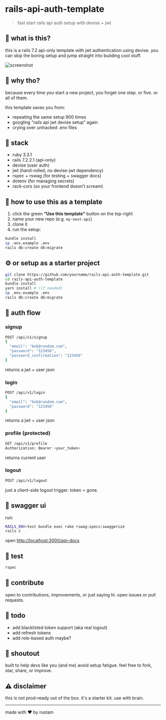 # rails-api-auth-template

> fast start rails api auth setup with devise + jwt

## 🚀 what is this?

this is a rails 7.2 api-only template with jwt authentication using devise.
you can skip the boring setup and jump straight into building cool stuff.

![screenshot](https://github.com/user-attachments/assets/278b23fd-46d0-4085-9170-45a8da140e6f)

## 🧠 why tho?

because every time you start a new project, you forget one step.
or five.
or all of them.

this template saves you from:

* repeating the same setup 900 times
* googling “rails api jwt devise setup” again
* crying over untracked .env files

## 🔧 stack

* ruby 3.3.1
* rails 7.2.2.1 (api-only)
* devise (user auth)
* jwt (hand-rolled, no devise-jwt dependency)
* rspec + rswag (for testing + swagger docs)
* dotenv (for managing secrets)
* rack-cors (so your frontend doesn’t scream)

## 🧪 how to use this as a template

1. click the green **“Use this template”** button on the top-right
2. name your new repo (e.g. `my-next-api`)
3. clone it
4. run the setup:

```bash
bundle install
cp .env.example .env
rails db:create db:migrate
```

## ⚙️ or setup as a starter project

```bash
git clone https://github.com/yourname/rails-api-auth-template.git
cd rails-api-auth-template
bundle install
yarn install # (if needed)
cp .env.example .env
rails db:create db:migrate
```

## 🔐 auth flow

### signup

```bash
POST /api/v1/signup
{
  "email": "bob@random.com",
  "password": "123456",
  "password_confirmation": "123456"
}
```

returns a jwt + user json

### login

```bash
POST /api/v1/login
{
  "email": "bob@random.com",
  "password": "123456"
}
```

returns a jwt + user json

### profile (protected)

```bash
GET /api/v1/profile
Authorization: Bearer <your_token>
```

returns current user

### logout

```bash
POST /api/v1/logout
```

just a client-side logout trigger. token = gone.

## 📖 swagger ui

run:

```bash
RAILS_ENV=test bundle exec rake rswag:specs:swaggerize
rails s
```

open [http://localhost:3000/api-docs](http://localhost:3000/api-docs)

## 🧪 test

```bash
rspec
```

## 🤝 contribute

open to contributions, improvements, or just saying hi.
open issues or pull requests.

## 🧼 todo

* add blacklisted token support (aka real logout)
* add refresh tokens
* add role-based auth maybe?

## 📢 shoutout

built to help devs like you (and me) avoid setup fatigue.
feel free to fork, star, share, or improve.

## ⚠️ disclaimer

this is not prod-ready out of the box. it's a starter kit.
use with brain.

---

made with ♥ by rustam
